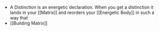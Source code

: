 - A Distinction is an energetic declaration. When you get a distinction it lands in your [[Matrix]] and reorders your [[Energetic Body]] in such a way that
- [[Building Matrix]]
